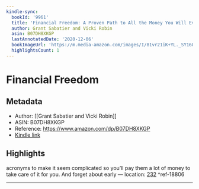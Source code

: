 ```yaml
---
kindle-sync:
  bookId: '9961'
  title: 'Financial Freedom: A Proven Path to All the Money You Will Ever Need'
  author: Grant Sabatier and Vicki Robin
  asin: B07DH8XKGP
  lastAnnotatedDate: '2020-12-06'
  bookImageUrl: 'https://m.media-amazon.com/images/I/81vr21iK+YL._SY160.jpg'
  highlightsCount: 1
---
```

# Financial Freedom
## Metadata
* Author: [[Grant Sabatier and Vicki Robin]]
* ASIN: B07DH8XKGP
* Reference: https://www.amazon.com/dp/B07DH8XKGP
* [Kindle link](kindle://book?action=open&asin=B07DH8XKGP)

## Highlights
acronyms to make it seem complicated so you’ll pay them a lot of money to take care of it for you. And forget about early — location: [232](kindle://book?action=open&asin=B07DH8XKGP&location=232) ^ref-18806

---
